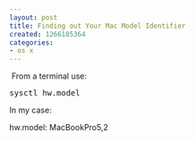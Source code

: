 ```yaml
---
layout: post
title: Finding out Your Mac Model Identifier
created: 1266185364
categories:
- os x
---
```

<p>&nbsp;From a terminal use:</p>
<pre>
sysctl hw.model
</pre>
<p>In my case:</p>
<p>hw.model: MacBookPro5,2<br />
&nbsp;</p>
